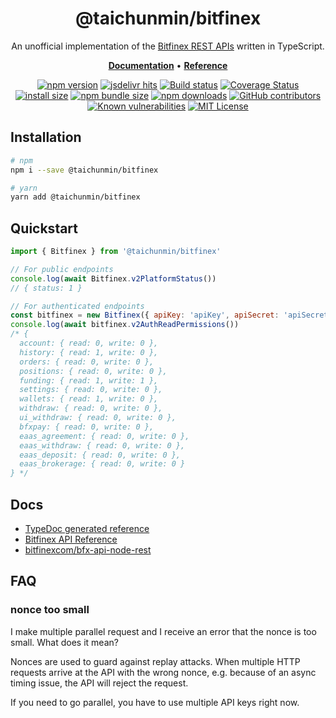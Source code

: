 <div align="center">

<h1>@taichunmin/bitfinex</h1>

<p>An unofficial implementation of the <a href="https://docs.bitfinex.com/reference">Bitfinex REST APIs</a> written in TypeScript.</p>

<p>
<a href="https://taichunmin.idv.tw/js-bitfinex/"><b>Documentation</b></a> •
<a href="https://taichunmin.idv.tw/js-bitfinex/classes/Bitfinex.html"><b>Reference</b></a>
</p>

[![npm version](https://img.shields.io/npm/v/@taichunmin/bitfinex.svg?logo=npm)](https://www.npmjs.org/package/@taichunmin/bitfinex)
[![jsdelivr hits](https://img.shields.io/jsdelivr/npm/hm/@taichunmin/bitfinex?logo=jsdelivr)](https://www.jsdelivr.com/package/npm/@taichunmin/bitfinex)
[![Build status](https://img.shields.io/github/actions/workflow/status/taichunmin/js-bitfinex/ci.yml?branch=master)](https://github.com/taichunmin/js-bitfinex/actions/workflows/ci.yml)
[![Coverage Status](https://img.shields.io/coverallsCoverage/github/taichunmin/js-bitfinex?branch=master)](https://coveralls.io/github/taichunmin/js-bitfinex?branch=master)
[![install size](https://img.shields.io/badge/dynamic/json?url=https://packagephobia.com/v2/api.json?p=@taichunmin%2Fbitfinex&query=$.install.pretty&label=install%20size)](https://packagephobia.now.sh/result?p=@taichunmin%2Fbitfinex)
[![npm bundle size](https://img.shields.io/bundlephobia/minzip/@taichunmin/bitfinex)](https://bundlephobia.com/package/@taichunmin/bitfinex@latest)
[![npm downloads](https://img.shields.io/npm/dm/@taichunmin/bitfinex.svg)](https://npm-stat.com/charts.html?package=@taichunmin%2Fbitfinex)
[![GitHub contributors](https://img.shields.io/github/contributors/taichunmin/js-bitfinex)](https://github.com/taichunmin/js-bitfinex/graphs/contributors)
[![Known vulnerabilities](https://snyk.io/test/npm/@taichunmin/bitfinex/badge.svg)](https://snyk.io/test/npm/@taichunmin/bitfinex)
[![MIT License](https://img.shields.io/github/license/taichunmin/js-bitfinex)](https://github.com/taichunmin/js-buffer/blob/master/LICENSE)

</div>

## Installation

```bash
# npm
npm i --save @taichunmin/bitfinex

# yarn
yarn add @taichunmin/bitfinex
```

## Quickstart

```js
import { Bitfinex } from '@taichunmin/bitfinex'

// For public endpoints
console.log(await Bitfinex.v2PlatformStatus())
// { status: 1 }

// For authenticated endpoints
const bitfinex = new Bitfinex({ apiKey: 'apiKey', apiSecret: 'apiSecret' })
console.log(await bitfinex.v2AuthReadPermissions())
/* {
  account: { read: 0, write: 0 },
  history: { read: 1, write: 0 },
  orders: { read: 0, write: 0 },
  positions: { read: 0, write: 0 },
  funding: { read: 1, write: 1 },
  settings: { read: 0, write: 0 },
  wallets: { read: 1, write: 0 },
  withdraw: { read: 0, write: 0 },
  ui_withdraw: { read: 0, write: 0 },
  bfxpay: { read: 0, write: 0 },
  eaas_agreement: { read: 0, write: 0 },
  eaas_withdraw: { read: 0, write: 0 },
  eaas_deposit: { read: 0, write: 0 },
  eaas_brokerage: { read: 0, write: 0 }
} */
```

## Docs

- [TypeDoc generated reference](https://taichunmin.idv.tw/js-bitfinex/classes/Bitfinex.html)
- [Bitfinex API Reference](https://docs.bitfinex.com/reference)
- [bitfinexcom/bfx-api-node-rest](https://github.com/bitfinexcom/bfx-api-node-rest)

## FAQ

### nonce too small

I make multiple parallel request and I receive an error that the nonce is too small. What does it mean?

Nonces are used to guard against replay attacks. When multiple HTTP requests arrive at the API with the wrong nonce, e.g. because of an async timing issue, the API will reject the request.

If you need to go parallel, you have to use multiple API keys right now.
